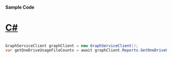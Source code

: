 #### Sample Code
# [C#](#tab/Csharp)

```C#

GraphServiceClient graphClient = new GraphServiceClient();
var getOneDriveUsageFileCounts = await graphClient.Reports.GetOneDriveUsageFileCounts.Request().GetAsync();

```